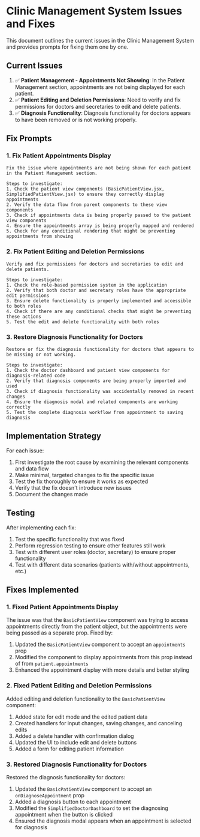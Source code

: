 # Clinic Management System Issues and Fixes

This document outlines the current issues in the Clinic Management System and provides prompts for fixing them one by one.

## Current Issues

1. ✅ **Patient Management - Appointments Not Showing**: In the Patient Management section, appointments are not being displayed for each patient.
2. ✅ **Patient Editing and Deletion Permissions**: Need to verify and fix permissions for doctors and secretaries to edit and delete patients.
3. ✅ **Diagnosis Functionality**: Diagnosis functionality for doctors appears to have been removed or is not working properly.

## Fix Prompts

### 1. Fix Patient Appointments Display

```
Fix the issue where appointments are not being shown for each patient in the Patient Management section.

Steps to investigate:
1. Check the patient view components (BasicPatientView.jsx, SimplifiedPatientView.jsx) to ensure they correctly display appointments
2. Verify the data flow from parent components to these view components
3. Check if appointments data is being properly passed to the patient view components
4. Ensure the appointments array is being properly mapped and rendered
5. Check for any conditional rendering that might be preventing appointments from showing
```

### 2. Fix Patient Editing and Deletion Permissions

```
Verify and fix permissions for doctors and secretaries to edit and delete patients.

Steps to investigate:
1. Check the role-based permission system in the application
2. Verify that both doctor and secretary roles have the appropriate edit permissions
3. Ensure delete functionality is properly implemented and accessible to both roles
4. Check if there are any conditional checks that might be preventing these actions
5. Test the edit and delete functionality with both roles
```

### 3. Restore Diagnosis Functionality for Doctors

```
Restore or fix the diagnosis functionality for doctors that appears to be missing or not working.

Steps to investigate:
1. Check the doctor dashboard and patient view components for diagnosis-related code
2. Verify that diagnosis components are being properly imported and used
3. Check if diagnosis functionality was accidentally removed in recent changes
4. Ensure the diagnosis modal and related components are working correctly
5. Test the complete diagnosis workflow from appointment to saving diagnosis
```

## Implementation Strategy

For each issue:
1. First investigate the root cause by examining the relevant components and data flow
2. Make minimal, targeted changes to fix the specific issue
3. Test the fix thoroughly to ensure it works as expected
4. Verify that the fix doesn't introduce new issues
5. Document the changes made

## Testing

After implementing each fix:
1. Test the specific functionality that was fixed
2. Perform regression testing to ensure other features still work
3. Test with different user roles (doctor, secretary) to ensure proper functionality
4. Test with different data scenarios (patients with/without appointments, etc.)

## Fixes Implemented

### 1. Fixed Patient Appointments Display

The issue was that the `BasicPatientView` component was trying to access appointments directly from the patient object, but the appointments were being passed as a separate prop. Fixed by:

1. Updated the `BasicPatientView` component to accept an `appointments` prop
2. Modified the component to display appointments from this prop instead of from `patient.appointments`
3. Enhanced the appointment display with more details and better styling

### 2. Fixed Patient Editing and Deletion Permissions

Added editing and deletion functionality to the `BasicPatientView` component:

1. Added state for edit mode and the edited patient data
2. Created handlers for input changes, saving changes, and canceling edits
3. Added a delete handler with confirmation dialog
4. Updated the UI to include edit and delete buttons
5. Added a form for editing patient information

### 3. Restored Diagnosis Functionality for Doctors

Restored the diagnosis functionality for doctors:

1. Updated the `BasicPatientView` component to accept an `onDiagnoseAppointment` prop
2. Added a diagnosis button to each appointment
3. Modified the `SimplifiedDoctorDashboard` to set the diagnosing appointment when the button is clicked
4. Ensured the diagnosis modal appears when an appointment is selected for diagnosis
